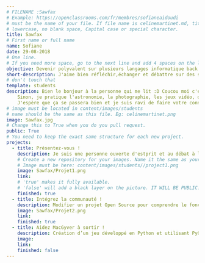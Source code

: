 ```yaml
---
# FILENAME :Sawfax
# Example: https://openclassrooms.com/fr/membres/sofianeaidoudi
# must be the name of your file. If file name is celinemartinet.md, title is celinemartinet.
# lowercase, no blank space, Capital case or special character.
title: Sawfax
# First name or full name
name: Sofiane
date: 29-08-2018
# One line.
# If you need more space, go to the next line and add 4 spaces on the left, as in 'description'.
objective: Devenir polyvalent sur plusieurs langages informatique back end et front end.
short-description: J'aime bien réfléchir,échanger et débattre sur des sujets aussi intéressant que différents. Curieux et intérésser de tout !
# don't touch that
template: students
description: Bien le bonjour à la personne qui me lit :D Coucou moi c'est Sofiane, j'ai 28 ans et je viens suivre le parcours DA Python, je suis ici pour une reconversion professionnelle. Après de nombreuses recherches infructueuses, j'espère trouver un emploi dans ce domaine vaste et éclectique !
    Sinon, je pratique l'astronomie, la photographie, les jeux vidéo, de la guitare, de la basse, le théâtre et je fait de temps en temps de l’interprétation des rêves pour les gens intéresser ^^
    J'espère que ça se passera bien et je suis ravi de faire votre connaissance.;) Au plaisir ! Peace
# image must be located in content/images/students
# name should be the same as this file. Eg: celinemartinet.png
image: Sawfax.jpg
# Change this to True when you do you pull request.
public: True
# You need to keep the exact same structure for each new project.
projects:
  - title: Présentez-vous !
    description: Je suis une personne ouverte d'estprit et au débat à la réflexion, profiter de l'instant même si la vie est dure ! Tres exciter de travailler dans la programmation. voici mon linkedin https://www.linkedin.com/in/sofiane-aidoudi-97670973/
    # Create a new repository for your images. Name it the same as your nickname and profile picture.
    # Image must be here: content/images/students//project1.png
    image: Sawfax/Projet1.png
    link: 
    # 'true' makes it fully available.
    # 'false' will add a black layer on the picture. IT WILL BE PUBLIC!
    finished: true
  - title: Intégrez la communauté !
    description: Modifier un projet Open Source pour comprendre le fonctionnement de Git, de Github et des pull requests. 
    image: Sawfax/Projet2.png
    link: 
    finished: true
  - title: Aidez MacGyver à sortir !
    description: Création d’un jeu développé en Python et utilisant PyGame.
    image: 
    link: 
    finished: false
---
```

